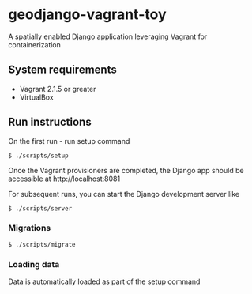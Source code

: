 # geodjango-vagrant-toy
A spatially enabled Django application leveraging Vagrant for containerization

## System requirements

- Vagrant 2.1.5 or greater
- VirtualBox

## Run instructions

On the first run - run setup command
```
$ ./scripts/setup
```

Once the Vagrant provisioners are completed, the Django app should be accessible at http://localhost:8081



For subsequent runs, you can start the Django development server like
```
$ ./scripts/server
```


### Migrations
```
$ ./scripts/migrate
```

### Loading data
Data is automatically loaded as part of the setup command